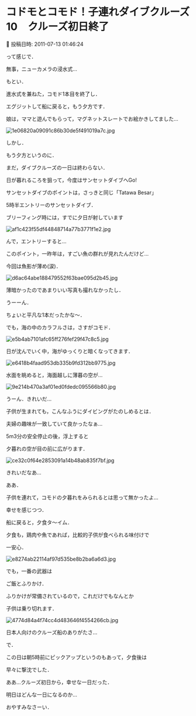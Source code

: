 # コドモとコモド！子連れダイブクルーズ10　クルーズ初日終了

📅 投稿日時: 2011-07-13 01:46:24

って感じで．





無事，ニューカメラの浸水式…


もとい．


進水式を兼ねた，コモド1本目を終了し．


エグジットして船に戻ると，もう夕方です．





娘は，ママと遊んでもらって，マグネットスレートでお絵かきしてました…




![1e06820a09091c86b30de5f491019a7c.jpg](images/1e06820a09091c86b30de5f491019a7c.jpg)







しかし．


もう夕方というのに．


まだ，ダイブクルーズの一日は終わらない．


日が暮れるころを狙って，今度はサンセットダイブへGo!





サンセットダイブのポイントは，さっきと同じ「Tatawa Besar」


5時半エントリーのサンセットダイブ．


ブリーフィング時には，すでに夕日が射しています




![af1c423f55df44848714a77b3771f1e2.jpg](images/af1c423f55df44848714a77b3771f1e2.jpg)







んで，エントリーすると…


このポイント，一昨年は，すごい魚の群れが見れたんだけど…


今回は魚影が薄め(涙)．




![d6ac64abe188479552f63bae095d2b45.jpg](images/d6ac64abe188479552f63bae095d2b45.jpg)







薄暗かったのであまりいい写真も撮れなかったし．


うーーん．


ちょいと平凡な1本だったかな～．





でも，海の中のカラフルさは，さすがコモド．




![e5b4ab7101afc65ff276fef29f47c8c5.jpg](images/e5b4ab7101afc65ff276fef29f47c8c5.jpg)







日が沈んでいく中，海がゆっくりと暗くなってきます．




![e6418b4faad953db335b9fd312bb9775.jpg](images/e6418b4faad953db335b9fd312bb9775.jpg)







水面を眺めると，海面越しに薄暮の空が…




![9e214b470a3af01ed0fdedc095566b80.jpg](images/9e214b470a3af01ed0fdedc095566b80.jpg)




うーん．きれいだ…





子供が生まれても，こんなふうにダイビングがたのしめるとは．


夫婦の趣味が一致していて良かったなぁ…





5m3分の安全停止の後，浮上すると


夕暮れの空が目の前に広がります．




![ce32c0f64e2853091a14b48ab835f7bf.jpg](images/ce32c0f64e2853091a14b48ab835f7bf.jpg)




きれいだなあ…





ああ．


子供を連れて，コモドの夕暮れをみられるとは思って無かったよ…





幸せを感じつつ．


船に戻ると，夕食タ～イム．





夕食も，鶏肉や魚であれば，比較的子供が食べられる味付けで


一安心．




![e8274ab22114af97d535be8b2ba6a6d3.jpg](images/e8274ab22114af97d535be8b2ba6a6d3.jpg)







でも，一番の武器は


ご飯とふりかけ．


ふりかけが常備されているので，これだけでもなんとか


子供は乗り切れます．




![4774d84a4f74cc4d483646f4554266cb.jpg](images/4774d84a4f74cc4d483646f4554266cb.jpg)




日本人向けのクルーズ船のありがたさ…





で．


この日は朝5時前にピックアップというのもあって，夕食後は


早々に撃沈でした．





ああ…クルーズ初日から，幸せな一日だった．


明日はどんな一日になるのか…


おやすみなさーい．
